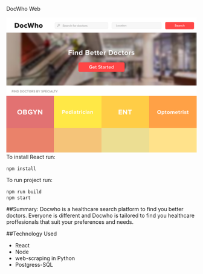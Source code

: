 DocWho Web

![Docwho](DocWho.png)
To install React run:

```
npm install
```

To run project run:

```
npm run build
npm start
```

##Summary:
Docwho is a healthcare search platform to find you better doctors. Everyone is different and Docwho is tailored to find you healthcare proffesionals that suit your preferences and needs.

##Technology Used

- React
- Node
- web-scraping in Python
- Postgress-SQL
